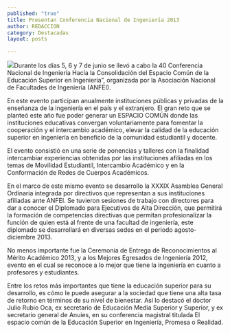 ```yaml
---
published: "true"
title: Presentan Conferencia Nacional de Ingeniería 2013
author: REDACCION
category: Destacadas
layout: posts

---
```


![](http://i.imgur.com/HlpYSrOm.jpg)Durante los días 5, 6 y 7 de junio se llevó a cabo la 40 Conferencia Nacional de Ingeniería Hacía la Consolidación del Espacio Común de la Educación Superior en Ingeniería”, organizada por la Asociación Nacional de Facultades de Ingeniería (ANFEI).

En este evento participan anualmente instituciones públicas y privadas de la enseñanza de la ingeniería en el país y el extranjero. El gran reto que se planteó este año fue poder generar un ESPACIO COMÚN donde las instituciones educativas convergan voluntariamente para fomentar la cooperación y el intercambio académico, elevar la calidad de la educación superior en ingeniería en beneficio de la comunidad estudiantil y docente.

El evento consistió en una serie de ponencias y talleres con la finalidad intercambiar experiencias obtenidas por las instituciones afiliadas en los temas de Movilidad Estudiantil, Intercambio Académico y en la Conformación de Redes de Cuerpos Académicos. 

En el marco de este mismo evento se desarrollo la XXXIX Asamblea General Ordinaria integrada por directivos que representan a sus instituciones afiliadas ante ANFEI. Se tuvieron sesiones de trabajo con directores para dar a conocer el Diplomado para Ejecutivos de Alta Dirección, que permitirá la formación de competencias directivas que permitan profesionalizar la función de quien está al frente de una facultad de ingeniería, este diplomado se desarrollará en diversas sedes en el periodo agosto-diciembre 2013.

No menos importante fue la Ceremonia de Entrega de Reconocimientos al Mérito Académico 2013, y a los Mejores Egresados de Ingeniería 2012, evento en el cual se reconoce a lo mejor que tiene la ingeniería en cuanto a profesores y estudiantes. 

Entre los retos más importantes que tiene la educación superior para su desarrollo, es cómo le puede asegurar a la sociedad que tiene una alta tasa de retorno en términos de su nivel de bienestar. Así lo destacó el doctor Julio Rubio Oca, ex secretario de Educación Media Superior y Superior, y ex secretario general de Anuies, en su conferencia magistral titulada El espacio común de la Educación Superior en Ingeniería, Promesa o Realidad.
